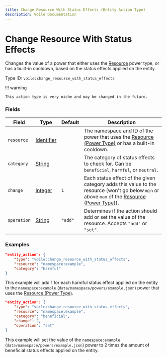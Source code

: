 ```yaml
---
title: Change Resource With Status Effects (Entity Action Type)
description: Voile Documentation
---
```


# Change Resource With Status Effects

Changes the value of a power that either uses the [Resource](https://origins.readthedocs.io/en/latest/types/power_types/resource/) power type, or has a built-in cooldown, based on the status effects applied on the entity.

Type ID: `voile:change_resource_with_status_effects`

!!! warning
    
    This action type is very niche and may be changed in the future.

### Fields

Field | Type | Default | Description
------|------|---------|------------
`resource` | [Identifier](https://origins.readthedocs.io/en/latest/types/data_types/identifier/) | | The namespace and ID of the power that uses the [Resource (Power Type)](https://origins.readthedocs.io/en/latest/types/power_types/resource/) or has a built-in cooldown.
`category` | [String](https://origins.readthedocs.io/en/latest/types/data_types/string/) | | The category of status effects to check for. Can be `beneficial`, `harmful`, or `neutral`.
`change` | [Integer](https://origins.readthedocs.io/en/latest/types/data_types/integer/) | `1` | Each status effect of the given category adds this value to the resource (won't go below `min` or above `max` of the [Resource (Power Type)](https://origins.readthedocs.io/en/latest/types/power_types/resource/)).
`operation` | [String](https://origins.readthedocs.io/en/latest/types/data_types/string/) | `"add"` | Determines if the action should add or set the value of the resource. Accepts `"add"` or `"set"`.

### Examples

```json
"entity_action": {
    "type": "voile:change_resource_with_status_effects",
    "resource": "namespace:example",
    "category": "harmful"
}
```

This example will add 1 for each harmful status effect applied on the entity to the `namespace:example` (`data/namespace/powers/example.json`) power that uses the [Resource (Power Type)](https://origins.readthedocs.io/en/latest/types/power_types/resource/).

```json
"entity_action": {
    "type": "voile:change_resource_with_status_effects",
    "resource": "namespace:example",
    "category": "beneficial",
    "change": 2,
    "operation": "set"
}
```

This example will set the value of the `namespace:example` (`data/namespace/powers/example.json`) power to 2 times the amount of beneficial status effects applied on the entity.